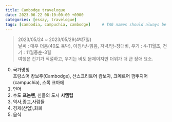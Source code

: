 ```yaml
---
title: Cambodge travelogue 
date: 2023-06-22 08:10:00:00 +0900
categories: [essay, travelogue]
tags: [cambodia, campuchia, cambodge]     # TAG names should always be lowercase
--- 
```


> 2023/05/24 ~ 2023/05/29(4박7일)
<br> 날씨 : 매우 더움(40도 육박), 아침/낮-맑음, 저녁/밤-장대비, 우기 : 4-11월초,  건기 : 11월중순-3월
<br> 여행은 건기가 적절하고, 우기는 비도 문제이지만 더위가 더 큰 장애 요소.

0. 국가명칭 
<br> 프랑스어 캉보주(Cambodge), 산스크리트어 캄보자, 크메르어 깜뿌지어(campuchia), 스록 크마에
1. 언어
2. 수도 **프놈펜**, 신들의 도시 **시엠립**
3. 역사,종교,사람들
4. 경제(산업),화폐
5. 음식